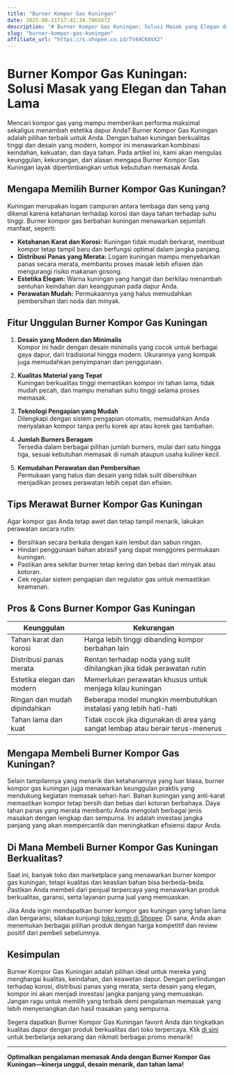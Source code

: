 ```yaml
---
title: "Burner Kompor Gas Kuningan"
date: 2025-08-21T17:42:34.796567Z
description: "# Burner Kompor Gas Kuningan: Solusi Masak yang Elegan dan Tahan Lama..."
slug: "burner-kompor-gas-kuningan"
affiliate_url: "https://s.shopee.co.id/7V44C68VX2"
---
```

# Burner Kompor Gas Kuningan: Solusi Masak yang Elegan dan Tahan Lama

Mencari kompor gas yang mampu memberikan performa maksimal sekaligus menambah estetika dapur Anda? Burner Kompor Gas Kuningan adalah pilihan terbaik untuk Anda. Dengan bahan kuningan berkualitas tinggi dan desain yang modern, kompor ini menawarkan kombinasi keindahan, kekuatan, dan daya tahan. Pada artikel ini, kami akan mengulas keunggulan, kekurangan, dan alasan mengapa Burner Kompor Gas Kuningan layak dipertimbangkan untuk kebutuhan memasak Anda.

## Mengapa Memilih Burner Kompor Gas Kuningan?

Kuningan merupakan logam campuran antara tembaga dan seng yang dikenal karena ketahanan terhadap korosi dan daya tahan terhadap suhu tinggi. Burner kompor gas berbahan kuningan menawarkan sejumlah manfaat, seperti:

- **Ketahanan Karat dan Korosi:** Kuningan tidak mudah berkarat, membuat kompor tetap tampil baru dan berfungsi optimal dalam jangka panjang.
- **Distribusi Panas yang Merata:** Logam kuningan mampu menyebarkan panas secara merata, membantu proses masak lebih efisien dan mengurangi risiko makanan gosong.
- **Estetika Elegan:** Warna kuningan yang hangat dan berkilau menambah sentuhan keindahan dan keanggunan pada dapur Anda.
- **Perawatan Mudah:** Permukaannya yang halus memudahkan pembersihan dari noda dan minyak.

## Fitur Unggulan Burner Kompor Gas Kuningan

1. **Desain yang Modern dan Minimalis**  
Kompor ini hadir dengan desain minimalis yang cocok untuk berbagai gaya dapur, dari tradisional hingga modern. Ukurannya yang kompak juga memudahkan penyimpanan dan penggunaan.

2. **Kualitas Material yang Tepat**  
Kuningan berkualitas tinggi memastikan kompor ini tahan lama, tidak mudah pecah, dan mampu menahan suhu tinggi selama proses memasak.

3. **Teknologi Pengapian yang Mudah**  
Dilengkapi dengan sistem pengapian otomatis, memudahkan Anda menyalakan kompor tanpa perlu korek api atau korek gas tambahan.

4. **Jumlah Burners Beragam**  
Tersedia dalam berbagai pilihan jumlah burners, mulai dari satu hingga tiga, sesuai kebutuhan memasak di rumah ataupun usaha kuliner kecil.

5. **Kemudahan Perawatan dan Pembersihan**  
Permukaan yang halus dan desain yang tidak sulit dibersihkan menjadikan proses perawatan lebih cepat dan efisien.

## Tips Merawat Burner Kompor Gas Kuningan

Agar kompor gas Anda tetap awet dan tetap tampil menarik, lakukan perawatan secara rutin:

- Bersihkan secara berkala dengan kain lembut dan sabun ringan.
- Hindari penggunaan bahan abrasif yang dapat menggores permukaan kuningan.
- Pastikan area sekitar burner tetap kering dan bebas dari minyak atau kotoran.
- Cek regular sistem pengapian dan regulator gas untuk memastikan keamanan.

## Pros & Cons Burner Kompor Gas Kuningan

| Keunggulan                               | Kekurangan                                  |
|------------------------------------------|----------------------------------------------|
| Tahan karat dan korosi                | Harga lebih tinggi dibanding kompor berbahan lain  |
| Distribusi panas merata               | Rentan terhadap noda yang sulit dihilangkan jika tidak perawatan rutin   |
| Estetika elegan dan modern             | Memerlukan perawatan khusus untuk menjaga kilau kuningan |
| Ringan dan mudah dipindahkan           | Beberapa model mungkin membutuhkan instalasi yang lebih hati-hati  |
| Tahan lama dan kuat                    | Tidak cocok jika digunakan di area yang sangat lembap atau berair terus-menerus |

## Mengapa Membeli Burner Kompor Gas Kuningan?

Selain tampilannya yang menarik dan ketahanannya yang luar biasa, burner kompor gas kuningan juga menawarkan keunggulan praktis yang mendukung kegiatan memasak sehari-hari. Bahan kuningan yang anti-karat memastikan kompor tetap bersih dan bebas dari kotoran berbahaya. Daya tahan panas yang merata membantu Anda mengolah berbagai jenis masakan dengan lengkap dan sempurna. Ini adalah investasi jangka panjang yang akan mempercantik dan meningkatkan efisiensi dapur Anda.

## Di Mana Membeli Burner Kompor Gas Kuningan Berkualitas?

Saat ini, banyak toko dan marketplace yang menawarkan burner kompor gas kuningan, tetapi kualitas dan keaslian bahan bisa berbeda-beda. Pastikan Anda membeli dari penjual terpercaya yang menawarkan produk berkualitas, garansi, serta layanan purna jual yang memuaskan.

Jika Anda ingin mendapatkan burner kompor gas kuningan yang tahan lama dan bergaransi, silakan kunjungi [toko resmi di Shopee](https://s.shopee.co.id/7V44C68VX2). Di sana, Anda akan menemukan berbagai pilihan produk dengan harga kompetitif dan review positif dari pembeli sebelumnya.

## Kesimpulan

Burner Kompor Gas Kuningan adalah pilihan ideal untuk mereka yang menghargai kualitas, keindahan, dan keawetan dapur. Dengan perlindungan terhadap korosi, distribusi panas yang merata, serta desain yang elegan, kompor ini akan menjadi investasi jangka panjang yang memuaskan. Jangan ragu untuk memilih yang terbaik demi pengalaman memasak yang lebih menyenangkan dan hasil masakan yang sempurna.

Segera dapatkan Burner Kompor Gas Kuningan favorit Anda dan tingkatkan kualitas dapur dengan produk berkualitas dari toko terpercaya. Klik [di sini](https://s.shopee.co.id/7V44C68VX2) untuk berbelanja sekarang dan nikmati berbagai promo menarik!

---

**Optimalkan pengalaman memasak Anda dengan Burner Kompor Gas Kuningan—kinerja unggul, desain menarik, dan tahan lama!**